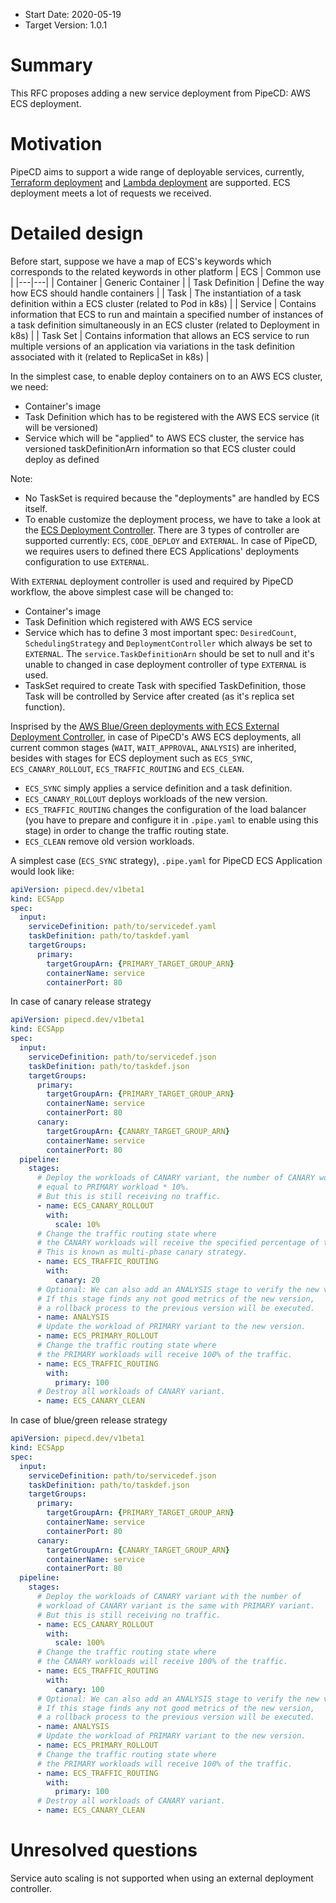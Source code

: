 - Start Date: 2020-05-19
- Target Version: 1.0.1

# Summary

This RFC proposes adding a new service deployment from PipeCD: AWS ECS deployment.

# Motivation

PipeCD aims to support a wide range of deployable services, currently, [Terraform deployment](https://pipecd.dev/docs/feature-status/#terraform-deployment) and [Lambda deployment](https://pipecd.dev/docs/feature-status/#lambda-deployment) are supported. ECS deployment meets a lot of requests we received.

# Detailed design

Before start, suppose we have a map of ECS's keywords which corresponds to the related keywords in other platform
| ECS  | Common use |
|---|---|
| Container | Generic Container |
| Task Definition | Define the way how ECS should handle containers |
| Task | The instantiation of a task definition within a ECS cluster (related to Pod in k8s) |
| Service | Contains information that ECS to run and maintain a specified number of instances of a task definition simultaneously in an ECS cluster (related to Deployment in k8s) |
| Task Set | Contains information that allows an ECS service to run multiple versions of an application via variations in the task definition associated with it (related to ReplicaSet in k8s) |

In the simplest case, to enable deploy containers on to an AWS ECS cluster, we need:
- Container's image
- Task Definition which has to be registered with the AWS ECS service (it will be versioned)
- Service which will be "applied" to AWS ECS cluster, the service has versioned taskDefinitionArn information so that ECS cluster could deploy as defined

Note:
- No TaskSet is required because the "deployments" are handled by ECS itself.
- To enable customize the deployment process, we have to take a look at the [ECS Deployment Controller](https://docs.aws.amazon.com/AmazonECS/latest/APIReference/API_DeploymentController.html). There are 3 types of controller are supported currently: `ECS`, `CODE_DEPLOY` and `EXTERNAL`. In case of PipeCD, we requires users to defined there ECS Applications' deployments configuration to use `EXTERNAL`.

With `EXTERNAL` deployment controller is used and required by PipeCD workflow, the above simplest case will be changed to:
- Container's image
- Task Definition which registered with AWS ECS service
- Service which has to define 3 most important spec: `DesiredCount`, `SchedulingStrategy` and `DeploymentController` which always be set to `EXTERNAL`. The `service.TaskDefinitionArn` should be set to null and it's unable to changed in case deployment controller of type `EXTERNAL` is used.
- TaskSet required to create Task with specified TaskDefinition, those Task will be controlled by Service after created (as it's replica set function). 

Insprised by the [AWS Blue/Green deployments with ECS External Deployment Controller](https://aws.amazon.com/blogs/containers/blue-green-deployments-with-the-ecs-external-deployment-controller/), in case of PipeCD's AWS ECS deployments, all current common stages (`WAIT`, `WAIT_APPROVAL`, `ANALYSIS`) are inherited, besides with stages for ECS deployment such as `ECS_SYNC`, `ECS_CANARY_ROLLOUT`, `ECS_TRAFFIC_ROUTING` and `ECS_CLEAN`.

- `ECS_SYNC` simply applies a service definition and a task definition.
- `ECS_CANARY_ROLLOUT` deploys workloads of the new version.
- `ECS_TRAFFIC_ROUTING` changes the configuration of the load balancer (you have to prepare and configure it in `.pipe.yaml` to enable using this stage) in order to change the traffic routing state.
- `ECS_CLEAN` remove old version workloads.

A simplest case (`ECS_SYNC` strategy), `.pipe.yaml` for PipeCD ECS Application would look like:

```yaml
apiVersion: pipecd.dev/v1beta1
kind: ECSApp
spec:
  input:
    serviceDefinition: path/to/servicedef.yaml
    taskDefinition: path/to/taskdef.yaml
    targetGroups:
      primary:
        targetGroupArn: {PRIMARY_TARGET_GROUP_ARN}
        containerName: service
        containerPort: 80
```

In case of canary release strategy

```yaml
apiVersion: pipecd.dev/v1beta1
kind: ECSApp
spec:
  input:
    serviceDefinition: path/to/servicedef.json
    taskDefinition: path/to/taskdef.json
    targetGroups:
      primary:
        targetGroupArn: {PRIMARY_TARGET_GROUP_ARN}
        containerName: service
        containerPort: 80
      canary:
        targetGroupArn: {CANARY_TARGET_GROUP_ARN}
        containerName: service
        containerPort: 80
  pipeline:
    stages:
      # Deploy the workloads of CANARY variant, the number of CANARY workload
      # equal to PRIMARY workload * 10%.
      # But this is still receiving no traffic.
      - name: ECS_CANARY_ROLLOUT
        with:
          scale: 10%
      # Change the traffic routing state where
      # the CANARY workloads will receive the specified percentage of traffic.
      # This is known as multi-phase canary strategy.
      - name: ECS_TRAFFIC_ROUTING
        with:
          canary: 20
      # Optional: We can also add an ANALYSIS stage to verify the new version.
      # If this stage finds any not good metrics of the new version,
      # a rollback process to the previous version will be executed.
      - name: ANALYSIS
      # Update the workload of PRIMARY variant to the new version.
      - name: ECS_PRIMARY_ROLLOUT
      # Change the traffic routing state where
      # the PRIMARY workloads will receive 100% of the traffic.
      - name: ECS_TRAFFIC_ROUTING
        with:
          primary: 100
      # Destroy all workloads of CANARY variant.
      - name: ECS_CANARY_CLEAN
```

In case of blue/green release strategy

```yaml
apiVersion: pipecd.dev/v1beta1
kind: ECSApp
spec:
  input:
    serviceDefinition: path/to/servicedef.json
    taskDefinition: path/to/taskdef.json
    targetGroups:
      primary:
        targetGroupArn: {PRIMARY_TARGET_GROUP_ARN}
        containerName: service
        containerPort: 80
      canary:
        targetGroupArn: {CANARY_TARGET_GROUP_ARN}
        containerName: service
        containerPort: 80
  pipeline:
    stages:
      # Deploy the workloads of CANARY variant with the number of
      # workload of CANARY variant is the same with PRIMARY variant.
      # But this is still receiving no traffic.
      - name: ECS_CANARY_ROLLOUT
        with:
          scale: 100%
      # Change the traffic routing state where
      # the CANARY workloads will receive 100% of the traffic.
      - name: ECS_TRAFFIC_ROUTING
        with:
          canary: 100
      # Optional: We can also add an ANALYSIS stage to verify the new version.
      # If this stage finds any not good metrics of the new version,
      # a rollback process to the previous version will be executed.
      - name: ANALYSIS
      # Update the workload of PRIMARY variant to the new version.
      - name: ECS_PRIMARY_ROLLOUT
      # Change the traffic routing state where
      # the PRIMARY workloads will receive 100% of the traffic.
      - name: ECS_TRAFFIC_ROUTING
        with:
          primary: 100
      # Destroy all workloads of CANARY variant.
      - name: ECS_CANARY_CLEAN
```

# Unresolved questions

Service auto scaling is not supported when using an external deployment controller.

